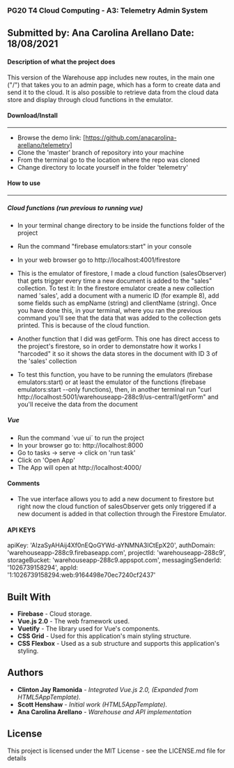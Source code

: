 ### **PG20 T4 Cloud Computing - A3: Telemetry Admin System**
Submitted by: Ana Carolina Arellano
Date: 18/08/2021
----------
#### **Description of what the project does**
This version of the Warehouse app includes new routes, in the main one ("/") that takes you to an admin page, 
which has a form to create data and send it to the cloud. It is also possible to retrieve 
data from the cloud data store and display through cloud functions in the emulator.

#### **Download/Install**
---------
 - Browse the demo link: [https://github.com/anacarolina-arellano/telemetry]
 - Clone the 'master' branch of repository into your machine
 - From the terminal go to the location where the repo was cloned
 - Change directory to locate yourself in the folder 'telemetry'


#### **How to use**
--------
##### Cloud functions (run previous to running vue)
- In your terminal change directory to be inside the functions folder of the project
- Run the command "firebase emulators:start" in your console
- In your web browser go to http://localhost:4001/firestore 
- This is the emulator of firestore, I made a cloud function (salesObserver) that gets trigger every time a new document is added to the "sales" collection. To test it: In the firestore emulator create a new collection named 'sales', add a document with a numeric ID (for example 8), add some fields such as empName (string) and clientName (string). Once you have done this, in your terminal, where you ran the previous command you'll see that the data that was added to the collection gets printed. This is because of the cloud function.

- Another function that I did was getForm. This one has direct access to the project's firestore, so in order to demonstatre how it works I "harcoded" it so it shows the data stores in the document with ID 3 of the 'sales' collection
- To test this function, you have to be running the emulators (firebase emulators:start) or at least the emulator of the functions (firebase emulators:start --only functions), then, in another terminal run "curl http://localhost:5001/warehouseapp-288c9/us-central1/getForm" and you'll receive the data from the document 

##### Vue
- Run the command ´vue ui´ to run the project
- In your browser go to: http://localhost:8000
- Go to tasks -> serve -> click on 'run task'
- Click on 'Open App'
- The App will open at http://localhost:4000/

#### **Comments**
- The vue interface allows you to add a new document to firestore but right now the cloud function of salesObserver gets only triggered if a new document is added in that collection through the Firestore Emulator.

#### **API KEYS**
apiKey: 'AIzaSyAHAij4Xf0nEQoGYWd-aYNMNA3lCtEpX20',
authDomain: 'warehouseapp-288c9.firebaseapp.com',
  projectId: 'warehouseapp-288c9',
  storageBucket: 'warehouseapp-288c9.appspot.com',
  messagingSenderId: '1026739158294',
  appId: '1:1026739158294:web:9164498e70ec7240cf2437'

## Built With
* **Firebase** -  Cloud storage.
* **Vue.js 2.0** - The web framework used.
* **Vuetify** - The library used for Vue's components.
* **CSS Grid** - Used for this application's main styling structure.
* **CSS Flexbox** - Used as a sub structure and supports this application's styling.

## Authors
* **Clinton Jay Ramonida** - *Integrated Vue.js 2.0, (Expanded from HTML5AppTemplate).*
* **Scott Henshaw** - *Initial work (HTML5AppTemplate).*
* **Ana Carolina Arellano** - *Warehouse and API implementation*

## License
This project is licensed under the MIT License - see the LICENSE.md file for details
